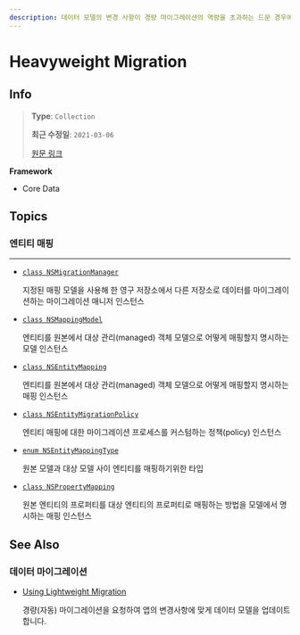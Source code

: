 ```yaml
---
description: 데이터 모델의 변경 사항이 경량 마이그레이션의 역량을 초과하는 드문 경우에 중량(수동) 마이그레이션을 사용합니다.
---
```


# Heavyweight Migration

## Info
> **Type**: `Collection`
>
> **최근 수정일**: `2021-03-06`
>
> [원문 링크](https://developer.apple.com/documentation/coredata/heavyweight_migration)

**Framework**

- Core Data

## Topics

### 엔티티 매핑

---

- [`class NSMigrationManager`](https://developer.apple.com/documentation/coredata/nsmigrationmanager)

  지정된 매핑 모델을 사용해 한 영구 저장소에서 다른 저장소로 데이터를 마이그레이션하는 마이그레이션 매니저 인스턴스

- [`class NSMappingModel`](https://developer.apple.com/documentation/coredata/nsmappingmodel)

  엔티티를 원본에서 대상 관리(managed) 객체 모델으로 어떻게 매핑할지 명시하는 모델 인스턴스

- [`class NSEntityMapping`](https://developer.apple.com/documentation/coredata/nsentitymapping)

  엔티티를 원본에서 대상 관리(managed) 객체 모델으로 어떻게 매핑할지 명시하는 매핑 인스턴스

- [`class NSEntityMigrationPolicy`](https://developer.apple.com/documentation/coredata/nsentitymigrationpolicy)

  엔티티 매핑에 대한 마이그레이션 프로세스를 커스텀하는 정책(policy) 인스턴스

- [`enum NSEntityMappingType`](https://developer.apple.com/documentation/coredata/nsentitymappingtype)

  원본 모델과 대상 모델 사이 엔티티를 매핑하기위한 타입

- [`class NSPropertyMapping`](https://developer.apple.com/documentation/coredata/nspropertymapping)

  원본 엔티티의 프로퍼티를 대상 엔티티의 프로퍼티로 매핑하는 방법을 모델에서 명시하는 매핑 인스턴스

## See Also

### 데이터 마이그레이션

- [Using Lightweight Migration](Using-Lightweight-Migration.md)

  경량(자동) 마이그레이션을 요청하여 앱의 변경사항에 맞게 데이터 모델을 업데이트합니다.
